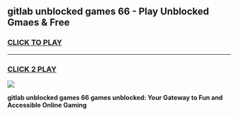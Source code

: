 
## gitlab unblocked games 66 - Play Unblocked Gmaes & Free
<h3>
<a href="https://premium.freeplayer.one?title=gitlab_unblocked_games_66&ref=20F">CLICK TO PLAY</a></h3>
<hr>

<h3>
<a href="https://premium.freeplayer.one?title=gitlab_unblocked_games_66&ref=20F">CLICK 2 PLAY</a>
  
</h3>

<a href="https://premium.freeplayer.one?title=gitlab_unblocked_games_66&ref=20F/"><img src="https://clearcache.store/games.png"></a>


**gitlab unblocked games 66 games unblocked: Your Gateway to Fun and Accessible Online Gaming**
